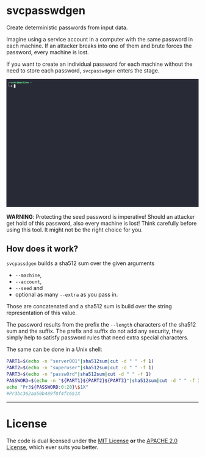 # svcpasswdgen

Create deterministic passwords from input data.

Imagine using a service account in a computer with the same password in each machine. If an attacker breaks into one of them and brute forces the password, every machine is lost.

If you want to create an individual password for each machine without the need to store each password, `svcpasswdgen` enters the stage.

![](./docs/gfx/svcpasswdgen.gif)

**WARNING**: Protecting the seed password is imperative! Should an attacker get hold of this password, also every machine is lost! Think carefully before using this tool. It might not be the right choice for you.

## How does it work?

`svcpassdgen` builds a sha512 sum over the given arguments

- `--machine`,
- `--account`,
- `--seed` and
- optional as many `--extra` as you pass in.

Those are concatenated and a sha512 sum is build over the string representation of this value.

The password results from the prefix the `--length` characters of the sha512 sum and the suffix. The prefix and suffix do not add any security, they simply help to satisfy password rules that need extra special characters.

The same can be done in a Unix shell:

```bash
PART1=$(echo -n "server001"|sha512sum|cut -d " " -f 1)
PART2=$(echo -n "superuser"|sha512sum|cut -d " " -f 1)
PART3=$(echo -n "passw0rd"|sha512sum|cut -d " " -f 1)
PASSWORD=$(echo -n "${PART1}${PART2}${PART3}"|sha512sum|cut -d " " -f 1)
echo "Pr3${PASSWORD:0:20}\$1X"
#Pr3bc362aa50b489f0f4fc6$1X
```

------

# License

The code is dual licensed under the [MIT License](./LICENSE-MIT) **or** the [APACHE 2.0 License](http://www.apache.org/licenses/LICENSE-2.0), which ever suits you better.